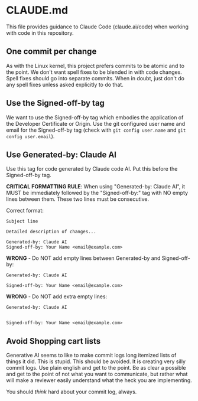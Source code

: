 # CLAUDE.md

This file provides guidance to Claude Code (claude.ai/code) when working with
code in this repository.

## One commit per change

As with the Linux kernel, this project prefers commits to be atomic and to
the point. We don't want spell fixes to be blended in with code changes.
Spell fixes should go into separate commits. When in doubt, just don't do
any spell fixes unless asked explicitly to do that.

## Use the Signed-off-by tag

We want to use the Signed-off-by tag which embodies the application of the
Developer Certificate or Origin. Use the git configured user name and email
for the Signed-off-by tag (check with `git config user.name` and
`git config user.email`).

## Use Generated-by: Claude AI

Use this tag for code generated by Claude code AI. Put this before the
Signed-off-by tag.

**CRITICAL FORMATTING RULE**: When using "Generated-by: Claude AI", it MUST be
immediately followed by the "Signed-off-by:" tag with NO empty lines between them.
These two lines must be consecutive.

Correct format:
```
Subject line

Detailed description of changes...

Generated-by: Claude AI
Signed-off-by: Your Name <email@example.com>
```

**WRONG** - Do NOT add empty lines between Generated-by and Signed-off-by:
```
Generated-by: Claude AI

Signed-off-by: Your Name <email@example.com>
```

**WRONG** - Do NOT add extra empty lines:
```
Generated-by: Claude AI


Signed-off-by: Your Name <email@example.com>
```

## Avoid Shopping cart lists

Generative AI seems to like to make commit logs long itemized lists of things
it did. This is stupid. This should be avoided. It is creating very silly
commit logs. Use plain english and get to the point. Be as clear a possible
and get to the point of not what you want to communicate, but rather what
will make a reviewer easily understand what the heck you are implementing.

You should *think* hard about your commit log, always.
